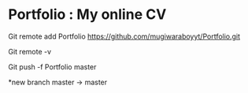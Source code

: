 # Portfolio : My online CV

Git remote add Portfolio https://github.com/mugiwaraboyyt/Portfolio.git

Git remote -v

Git push -f Portfolio master

*new branch master -> master
